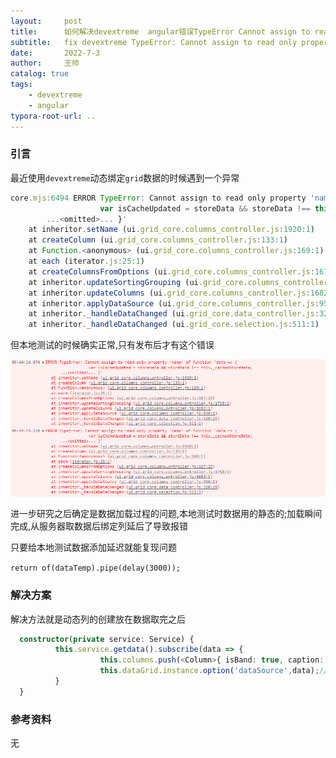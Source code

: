 ```yaml
---
layout:     post
title:      如何解决devextreme  angular错误TypeError Cannot assign to read only property name of function data
subtitle:   fix devextreme TypeError: Cannot assign to read only property 'name' of function data
date:       2022-7-3
author:     王帅
catalog: true
tags:
    - devextreme
    - angular
typora-root-url: ..
---
```


### 引言

最近使用`devextreme`动态绑定`grid`数据的时候遇到一个异常

```js
core.mjs:6494 ERROR TypeError: Cannot assign to read only property 'name' of function 'data => {
                    var isCacheUpdated = storeData && storeData !== this._cachedStoreData;
        ...<omitted>... }'
    at inheritor.setName (ui.grid_core.columns_controller.js:1920:1)
    at createColumn (ui.grid_core.columns_controller.js:133:1)
    at Function.<anonymous> (ui.grid_core.columns_controller.js:169:1)
    at each (iterator.js:25:1)
    at createColumnsFromOptions (ui.grid_core.columns_controller.js:167:25)
    at inheritor.updateSortingGrouping (ui.grid_core.columns_controller.js:1758:1)
    at inheritor.updateColumns (ui.grid_core.columns_controller.js:1682:1)
    at inheritor.applyDataSource (ui.grid_core.columns_controller.js:950:1)
    at inheritor._handleDataChanged (ui.grid_core.data_controller.js:320:29)
    at inheritor._handleDataChanged (ui.grid_core.selection.js:511:1)
```



但本地测试的时候确实正常,只有发布后才有这个错误

![image-20220703105032197](/img/devextreme_assign_to_readonly_property.png)

进一步研究之后确定是数据加载过程的问题,本地测试时数据用的静态的;加载瞬间完成,从服务器取数据后绑定列延后了导致报错

只要给本地测试数据添加延迟就能复现问题

`return of(dataTemp).pipe(delay(3000));`

### 解决方案

解决方法就是动态列的创建放在数据取完之后

```ts
  constructor(private service: Service) {
          this.service.getdata().subscribe(data => {              
            	    this.columns.push(<Column>{ isBand: true, caption: xxx,columns:listmidcol });//先创建列
                    this.dataGrid.instance.option('dataSource',data);//再绑定数据
          }
  }
```

### 参考资料
无
